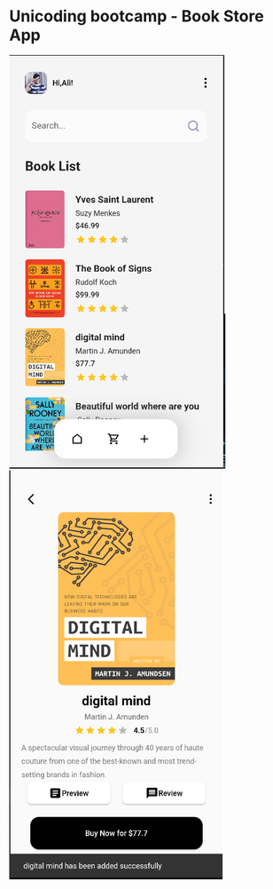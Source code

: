# Unicoding bootcamp - Book Store App

<p float="left">
  <img src="https://github.com/Aya-Jafar/book_store_app/blob/master/WM-Screenshots-20220827212746.png"  />
  <img src="https://github.com/Aya-Jafar/book_store_app/blob/master/WM-Screenshots-20220827220411.png" /> 
</p>
